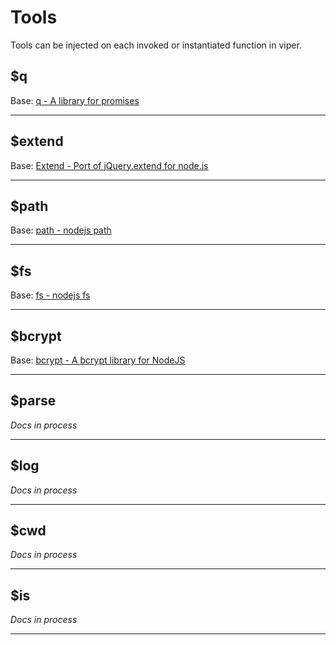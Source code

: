 # Tools

Tools can be injected on each invoked or instantiated function in viper.

## $q

Base: [q - A library for promises](https://www.npmjs.com/package/q)

---

## $extend

Base: [Extend - Port of jQuery.extend for node.js](https://www.npmjs.com/package/extend)

---

## $path

Base: [path - nodejs path](http://nodejs.org/api/path.html)

---

## $fs

Base: [fs - nodejs fs](http://nodejs.org/api/fs.html)

---


## $bcrypt

Base: [bcrypt - A bcrypt library for NodeJS](https://www.npmjs.com/package/bcrypt)

---



## $parse

*Docs in process*

---

## $log

*Docs in process*

---

## $cwd

*Docs in process*

---

## $is
*Docs in process*

---
